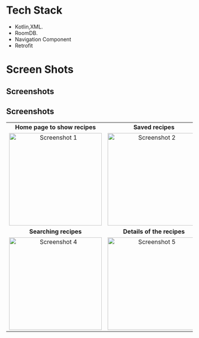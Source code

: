 # Tech Stack 
- Kotlin,XML.
- RoomDB.
- Navigation Component
- Retrofit

# Screen Shots
## Screenshots

## Screenshots

<table>
  <tr>
    <td align="center"><b>Home page to show recipes</b></td>
    <td align="center"><b>Saved recipes</b></td>
    <td align="center"><b>Categories of recipes</b></td>
  </tr>
  <tr>
    <td align="center">
      <img src="https://github.com/Viraj76/Recify/assets/98775599/21af79cd-a7f8-4285-88b8-c8dfb2feb5c3" alt="Screenshot 1" width="250"/>
    </td>
    <td align="center">
      <img src="https://github.com/Viraj76/Recify/assets/98775599/c47792e3-4bde-42e8-bf03-163e53a5721a" alt="Screenshot 2" width="250"/>
    </td>
    <td align="center">
      <img src="https://github.com/Viraj76/Recify/assets/98775599/15fd9b65-1663-46ce-bb28-1d76007e3a38" alt="Screenshot 3" width="250"/>
    </td>
  </tr>
  <tr>
    <td align="center"><b>Searching recipes</b></td>
    <td align="center"><b>Details of the recipes</b></td>
    <td align="center"></td>
  </tr>
  <tr>
    <td align="center">
      <img src="https://github.com/Viraj76/Recify/assets/98775599/f6ee812f-1b75-4f3c-bb35-70f0b725c933" alt="Screenshot 4" width="250"/>
    </td>
    <td align="center">
      <img src="https://github.com/Viraj76/Recify/assets/98775599/fb83b23f-9f47-411a-a09c-08cc2862d393" alt="Screenshot 5" width="250"/>
    </td>
    <td align="center"></td>
  </tr>
</table>


